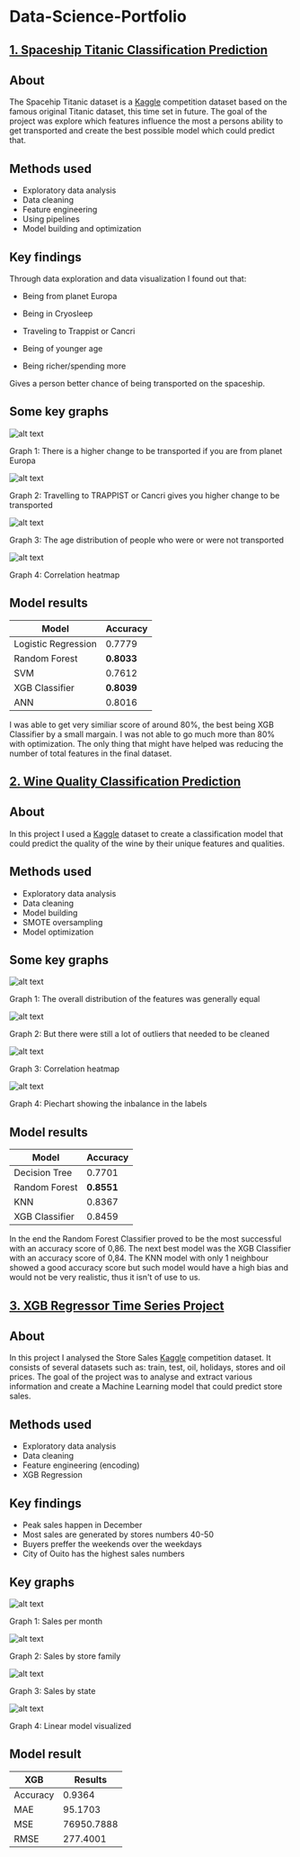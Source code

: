 # Data-Science-Portfolio

## [1. Spaceship Titanic Classification Prediction](https://github.com/teolj96/Data-Science-Portfolio/blob/main/Spaceship%20Titanic%20(GridSearch%2C%20Pipeline%2C%20LogReg%2C%20XGB%2C%20SVM%2C%20NN%2C%20RandomForest%2C).ipynb)

## About
The Spacehip Titanic dataset is a [Kaggle](https://www.kaggle.com/c/spaceship-titanic/data) competition dataset based on the famous original Titanic dataset, this time set in future. The goal of the project was explore which features influence the most a persons ability to get transported and create the best possible model which could predict that. 

## Methods used
* Exploratory data analysis
* Data cleaning
* Feature engineering
* Using pipelines
* Model building and optimization

## Key findings
Through data exploration and data visualization I found out that:

  * Being from planet Europa

  * Being in Cryosleep

  * Traveling to Trappist or Cancri

  * Being of younger age

  * Being richer/spending more

Gives a person better chance of being transported on the spaceship.

## Some key graphs
![alt text](https://github.com/teolj96/Data-Science-Portfolio/blob/main/pictures/01.jpg "Graphs 1")

Graph 1: There is a higher change to be transported if you are from planet Europa

![alt text](https://github.com/teolj96/Data-Science-Portfolio/blob/main/pictures/02.jpg "Graphs 2")

Graph 2: Travelling to TRAPPIST or Cancri gives you higher change to be transported

![alt text](https://github.com/teolj96/Data-Science-Portfolio/blob/main/pictures/03.jpg "Graphs 3")

Graph 3: The age distribution of people who were or were not transported

![alt text](https://github.com/teolj96/Data-Science-Portfolio/blob/main/pictures/04.jpg "Graphs 4")

Graph 4: Correlation heatmap

## Model results

| Model         | Accuracy          
| ------------- |-------------|
| Logistic Regression      | 0.7779|
| Random Forest            | **0.8033**      |
| SVM                      | 0.7612
| XGB Classifier           | **0.8039**      |
| ANN                      | 0.8016

I was able to get very similiar score of around 80%, the best being XGB Classifier by a small margain. I was not able to go much more than 80% with optimization. The only thing that might have helped was reducing the number of total features in the final dataset.


## [2. Wine Quality Classification Prediction](https://github.com/teolj96/Data-Science-Portfolio/blob/main/Wine%20Classification%20(StandardScaler%2C%20ImbalancedLearn%2C%20SMOTE%2C%20XGB).ipynb)

## About
In this project I used a [Kaggle](https://www.kaggle.com/yasserh/wine-quality-dataset) dataset to create a classification model that could predict the quality of the wine by their unique features and qualities.

## Methods used
* Exploratory data analysis
* Data cleaning
* Model building
* SMOTE oversampling
* Model optimization

## Some key graphs
![alt text](https://github.com/teolj96/Data-Science-Portfolio/blob/main/pictures/wine_02.jpg "Graph 1")

Graph 1: The overall distribution of the features was generally equal

![alt text](https://github.com/teolj96/Data-Science-Portfolio/blob/main/pictures/wine_03.jpg "Graph 2")

Graph 2: But there were still a lot of outliers that needed to be cleaned

![alt text](https://github.com/teolj96/Data-Science-Portfolio/blob/main/pictures/wine_04.jpg "Graph 3")

Graph 3: Correlation heatmap

![alt text](https://github.com/teolj96/Data-Science-Portfolio/blob/main/pictures/wine_01.jpg "Graph 4")

Graph 4: Piechart showing the inbalance in the labels

## Model results

| Model         | Accuracy          
| ------------- |-------------|
| Decision Tree      | 0.7701|
| Random Forest            | **0.8551**      |
| KNN                      | 0.8367
| XGB Classifier           | 0.8459      |

In the end the Random Forest Classifier proved to be the most successful with an accuracy score of 0,86. The next best model was the XGB Classifier with an accuracy score of 0,84. The KNN model with only 1 neighbour showed a good accuracy score but such model would have a high bias and would not be very realistic, thus it isn't of use to us.


## [3. XGB Regressor Time Series Project](https://github.com/teolj96/Data-Science-Portfolio/blob/main/Store%20sales%20time%20series%20(Data%20Cleaning%2C%20Groupby%2C%20EDA%2C%20XGBoost).ipynb)

## About
In this project I analysed the Store Sales [Kaggle](https://www.kaggle.com/c/store-sales-time-series-forecasting) competition dataset. It consists of several datasets such as: train, test, oil, holidays, stores and oil prices. The goal of the project was to analyse and extract various information and create a Machine Learning model that could predict store sales. 

## Methods used
* Exploratory data analysis
* Data cleaning
* Feature engineering (encoding)
* XGB Regression

## Key findings
* Peak sales happen in December
* Most sales are generated by stores numbers 40-50
* Buyers preffer the weekends over the weekdays
* City of Ouito has the highest sales numbers

## Key graphs
![alt text](https://github.com/teolj96/Data-Science-Portfolio/blob/main/pictures/sales_02.jpg "Graph 1")

Graph 1: Sales per month

![alt text](https://github.com/teolj96/Data-Science-Portfolio/blob/main/pictures/sales_03.jpg "Graph 2")

Graph 2: Sales by store family

![alt text](https://github.com/teolj96/Data-Science-Portfolio/blob/main/pictures/sales_04.jpg "Graph 3")

Graph 3: Sales by state

![alt text](https://github.com/teolj96/Data-Science-Portfolio/blob/main/pictures/sales_05.jpg "Graph 4")

Graph 4: Linear model visualized

## Model result

| XGB         | Results          
| ------------- |-------------|
| Accuracy      | 0.9364   |
| MAE            | 95.1703      |
| MSE                      | 76950.7888
| RMSE           | 277.4001      |
